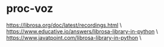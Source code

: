 # proc-voz

https://librosa.org/doc/latest/recordings.html \\
https://www.educative.io/answers/librosa-library-in-python \\
https://www.javatpoint.com/librosa-library-in-python \\
